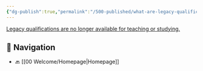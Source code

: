```yaml
---
{"dg-publish":true,"permalink":"/500-published/what-are-legacy-qualifications/","created":"2025-06-16T06:36:40.388+03:00","updated":"2025-06-16T07:09:16.969+03:00"}
---
```


[Legacy qualifications are no longer available for teaching or studying.](https://qualifications.pearson.com/en/support/support-topics/exams/past-papers.html?Qualification-Family=International-Advanced-Level#)


## 🧭 Navigation

- 🔙 [[00 Welcome/Homepage\|Homepage]]
